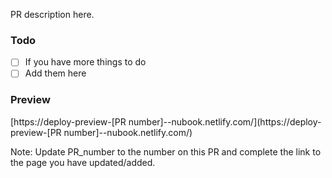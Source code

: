 PR description here.

### Todo

- [ ] If you have more things to do
- [ ] Add them here

### Preview

[https://deploy-preview-[PR number]--nubook.netlify.com/](https://deploy-preview-[PR number]--nubook.netlify.com/)

Note: Update PR_number to the number on this PR and complete the link to the page you have updated/added. 
